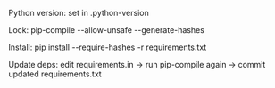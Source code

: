 Python version: set in .python-version

Lock: pip-compile --allow-unsafe --generate-hashes

Install: pip install --require-hashes -r requirements.txt

Update deps: edit requirements.in → run pip-compile again → commit updated requirements.txt